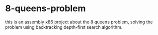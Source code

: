 # 8-queens-problem
this is an assembly x86 project about the 8 queens problem, solving the problem using backtracking depth-first search algorithm.
